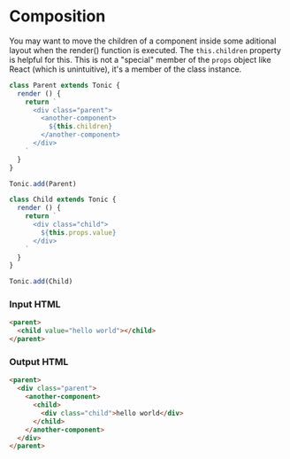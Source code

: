 # Composition

You may want to move the children of a component inside some aditional layout
when the render() function is executed. The `this.children` property is helpful
for this. This is not a "special" member of the `props` object like React
(which is unintuitive), it's a member of the class instance.

```js
class Parent extends Tonic {
  render () {
    return `
      <div class="parent">
        <another-component>
          ${this.children}
        </another-component>
      </div>
    `
  }
}

Tonic.add(Parent)

class Child extends Tonic {
  render () {
    return `
      <div class="child">
        ${this.props.value}
      </div>
    `
  }
}

Tonic.add(Child)
```

### Input HTML

```html
<parent>
  <child value="hello world"></child>
</parent>
```

### Output HTML

```html
<parent>
  <div class="parent">
    <another-component>
      <child>
        <div class="child">hello world</div>
      </child>
    </another-component>
  </div>
</parent>
```
